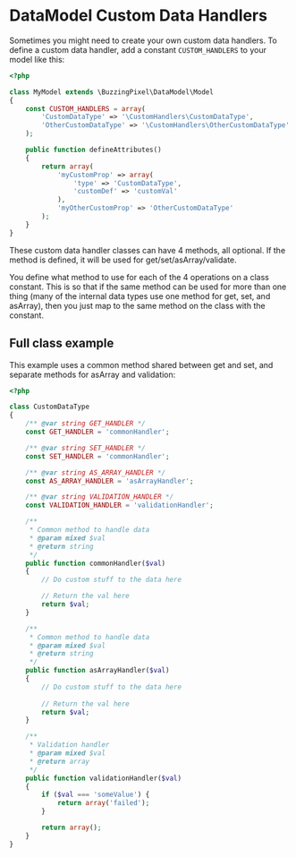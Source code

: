 # DataModel Custom Data Handlers

Sometimes you might need to create your own custom data handlers. To define a custom data handler, add a constant `CUSTOM_HANDLERS` to your model like this:

```php
<?php

class MyModel extends \BuzzingPixel\DataModel\Model
{
    const CUSTOM_HANDLERS = array(
        'CustomDataType' => '\CustomHandlers\CustomDataType',
        'OtherCustomDataType' => '\CustomHandlers\OtherCustomDataType'
    );

    public function defineAttributes()
    {
        return array(
            'myCustomProp' => array(
                'type' => 'CustomDataType',
                'customDef' => 'customVal'
            ),
            'myOtherCustomProp' => 'OtherCustomDataType'
        );
    }
}
```

These custom data handler classes can have 4 methods, all optional. If the method is defined, it will be used for get/set/asArray/validate.

You define what method to use for each of the 4 operations on a class constant. This is so that if the same method can be used for more than one thing (many of the internal data types use one method for get, set, and asArray), then you just map to the same method on the class with the constant.

## Full class example

This example uses a common method shared between get and set, and separate methods for asArray and validation:

```php
<?php

class CustomDataType
{
    /** @var string GET_HANDLER */
    const GET_HANDLER = 'commonHandler';

    /** @var string SET_HANDLER */
    const SET_HANDLER = 'commonHandler';

    /** @var string AS_ARRAY_HANDLER */
    const AS_ARRAY_HANDLER = 'asArrayHandler';

    /** @var string VALIDATION_HANDLER */
    const VALIDATION_HANDLER = 'validationHandler';

    /**
     * Common method to handle data
     * @param mixed $val
     * @return string
     */
    public function commonHandler($val)
    {
        // Do custom stuff to the data here

        // Return the val here
        return $val;
    }

    /**
     * Common method to handle data
     * @param mixed $val
     * @return string
     */
    public function asArrayHandler($val)
    {
        // Do custom stuff to the data here
        
        // Return the val here
        return $val;
    }

    /**
     * Validation handler
     * @param mixed $val
     * @return array
     */
    public function validationHandler($val)
    {
        if ($val === 'someValue') {
            return array('failed');
        }

        return array();
    }
}
```
